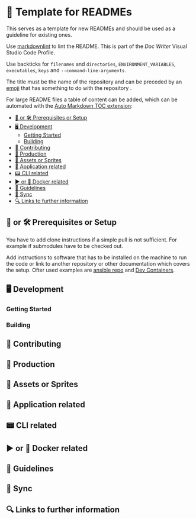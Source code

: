 <!-- TOC ignore:true -->
# :blue_book: Template for READMEs

This serves as a template for new READMEs and should be used as a guideline for existing ones.

Use [markdownlint](https://marketplace.visualstudio.com/items?itemName=DavidAnson.vscode-markdownlint) to lint the README. This is part of the *Doc Writer* Visual Studio Code Profile.

Use backticks for `filenames` and `directories`, `ENVIRONMENT_VARIABLES`, `executables`, `keys` and `--command-line-arguments`.

The title must be the name of the repository and can be preceded by an [emoji](https://github.com/ikatyang/emoji-cheat-sheet/blob/master/README.md) that has something to do with the repository .

For large README files a table of content can be added, which can be automated with the [Auto Markdown TOC extension](https://marketplace.visualstudio.com/items?itemName=huntertran.auto-markdown-toc):

<!-- TOC -->

- [:construction: or :hammer_and_wrench: Prerequisites or Setup](#construction-or-hammer_and_wrench-prerequisites-or-setup)
- [:desktop_computer: Development](#desktop_computer-development)
    - [Getting Started](#getting-started)
    - [Building](#building)
- [:handshake: Contributing](#handshake-contributing)
- [:rocket: Production](#rocket-production)
- [:art: Assets or Sprites](#art-assets-or-sprites)
- [:blue_book: Application related](#blue_book-application-related)
- [:pager: CLI related](#pager-cli-related)
- [:arrow_forward: or :whale: Docker related](#arrow_forward-or-whale-docker-related)
- [:scroll: Guidelines](#scroll-guidelines)
- [:arrows_counterclockwise: Sync](#arrows_counterclockwise-sync)
- [:mag: Links to further information](#mag-links-to-further-information)

<!-- /TOC -->

## :construction: or :hammer_and_wrench: Prerequisites or Setup

You have to add clone instructions if a simple pull is not sufficient. For example if submodules have to be checked out.

Add instructions to software that has to be installed on the machine to run the code or link to another repository or other documentation which covers the setup. Ofter used examples are [ansible repo](https://github.com/skillslab/ansible) and [Dev Containers](https://code.visualstudio.com/docs/devcontainers/containers).

## :desktop_computer: Development

### Getting Started

### Building

## :handshake: Contributing

## :rocket: Production

## :art: Assets or Sprites

## :blue_book: Application related

## :pager: CLI related

## :arrow_forward: or :whale: Docker related

## :scroll: Guidelines

## :arrows_counterclockwise: Sync

## :mag: Links to further information